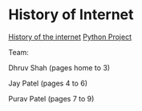 # History of Internet

[History of the internet](http://dpjhistoryproject.eastus.azurecontainer.io/)
[Python Project](http://http://pythonproject.eastus.azurecontainer.io/pylint.html)

Team: 

Dhruv Shah (pages home to 3)

Jay Patel (pages 4 to 6)

Purav Patel (pages 7 to 9)